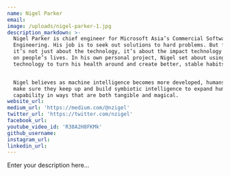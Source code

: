 ```yaml
---
name: Nigel Parker
email:
image: /uploads/nigel-parker-1.jpg
description_markdown: >-
  Nigel Parker is chief engineer for Microsoft Asia’s Commercial Software
  Engineering. His job is to seek out solutions to hard problems. But for him,
  it’s not just about the technology, it’s about the impact technology can have
  on people’s lives. In his own personal project, Nigel set about using
  technology to turn his health around and create better, stable habits.


  Nigel believes as machine intelligence becomes more developed, humans must
  make sure they keep up and build symbiotic intelligence to expand human
  capability in ways that are both tangible and magical.
website_url:
medium_url: 'https://medium.com/@nzigel'
twitter_url: 'https://twitter.com/nzigel'
facebook_url:
youtube_video_id: 'R38A2H8FKMk'
github_username:
instagram_url:
linkedin_url:
---
```


Enter your description here...
